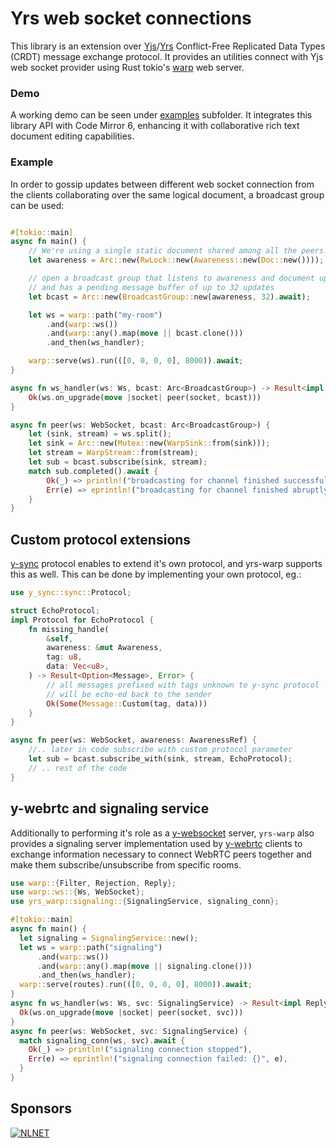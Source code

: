 # Yrs web socket connections

This library is an extension over [Yjs](https://yjs.dev)/[Yrs](https://github.com/y-crdt/y-crdt) Conflict-Free Replicated Data Types (CRDT) message exchange protocol. It provides an utilities connect with Yjs web socket provider using Rust tokio's [warp](https://github.com/seanmonstar/warp) web server.

### Demo

A working demo can be seen under [examples](./examples) subfolder. It integrates this library API with Code Mirror 6, enhancing it with collaborative rich text document editing capabilities.

### Example

In order to gossip updates between different web socket connection from the clients collaborating over the same logical document, a broadcast group can be used:

```rust

#[tokio::main]
async fn main() {
    // We're using a single static document shared among all the peers.
    let awareness = Arc::new(RwLock::new(Awareness::new(Doc::new())));

    // open a broadcast group that listens to awareness and document updates
    // and has a pending message buffer of up to 32 updates
    let bcast = Arc::new(BroadcastGroup::new(awareness, 32).await);

    let ws = warp::path("my-room")
        .and(warp::ws())
        .and(warp::any().map(move || bcast.clone()))
        .and_then(ws_handler);

    warp::serve(ws).run(([0, 0, 0, 0], 8000)).await;
}

async fn ws_handler(ws: Ws, bcast: Arc<BroadcastGroup>) -> Result<impl Reply, Rejection> {
    Ok(ws.on_upgrade(move |socket| peer(socket, bcast)))
}

async fn peer(ws: WebSocket, bcast: Arc<BroadcastGroup>) {
    let (sink, stream) = ws.split();
    let sink = Arc::new(Mutex::new(WarpSink::from(sink)));
    let stream = WarpStream::from(stream);
    let sub = bcast.subscribe(sink, stream);
    match sub.completed().await {
        Ok(_) => println!("broadcasting for channel finished successfully"),
        Err(e) => eprintln!("broadcasting for channel finished abruptly: {}", e),
    }
}
```

## Custom protocol extensions

[y-sync](https://crates.io/crates/y-sync) protocol enables to extend it's own protocol, and yrs-warp supports this as well.
This can be done by implementing your own protocol, eg.:

```rust
use y_sync::sync::Protocol;

struct EchoProtocol;
impl Protocol for EchoProtocol {
    fn missing_handle(
        &self,
        awareness: &mut Awareness,
        tag: u8,
        data: Vec<u8>,
    ) -> Result<Option<Message>, Error> {
        // all messages prefixed with tags unknown to y-sync protocol
        // will be echo-ed back to the sender
        Ok(Some(Message::Custom(tag, data)))
    }
}

async fn peer(ws: WebSocket, awareness: AwarenessRef) {
    //.. later in code subscribe with custom protocol parameter
    let sub = bcast.subscribe_with(sink, stream, EchoProtocol);
    // .. rest of the code
}
```

## y-webrtc and signaling service

Additionally to performing it's role as a [y-websocket](https://docs.yjs.dev/ecosystem/connection-provider/y-websocket) 
server, `yrs-warp` also provides a signaling server implementation used by [y-webrtc](https://github.com/yjs/y-webrtc)
clients to exchange information necessary to connect WebRTC peers together and make them subscribe/unsubscribe from specific rooms.

```rust
use warp::{Filter, Rejection, Reply};
use warp::ws::{Ws, WebSocket};
use yrs_warp::signaling::{SignalingService, signaling_conn};

#[tokio::main]
async fn main() {
  let signaling = SignalingService::new();
  let ws = warp::path("signaling")
      .and(warp::ws())
      .and(warp::any().map(move || signaling.clone()))
      .and_then(ws_handler);
  warp::serve(routes).run(([0, 0, 0, 0], 8000)).await;
}
async fn ws_handler(ws: Ws, svc: SignalingService) -> Result<impl Reply, Rejection> {
  Ok(ws.on_upgrade(move |socket| peer(socket, svc)))
}
async fn peer(ws: WebSocket, svc: SignalingService) {
  match signaling_conn(ws, svc).await {
    Ok(_) => println!("signaling connection stopped"),
    Err(e) => eprintln!("signaling connection failed: {}", e),
  }
}
```


## Sponsors

[![NLNET](https://nlnet.nl/image/logo_nlnet.svg)](https://nlnet.nl/)